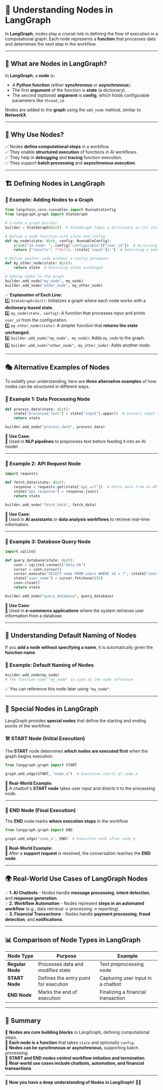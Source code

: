 # 🔄 **Understanding Nodes in LangGraph**  

In **LangGraph**, nodes play a crucial role in defining the flow of execution in a computational graph. Each node represents a **function** that processes data and determines the next step in the workflow.

---

## 📌 **What are Nodes in LangGraph?**
In **LangGraph**, a **node** is:
- A **Python function** (either **synchronous** or **asynchronous**).
- The first **argument** of the function is **state** (a dictionary).
- The second (optional) **argument** is **config**, which holds configurable parameters like `thread_id`.

Nodes are added to the **graph** using the `add_node` method, similar to **NetworkX**.

---

## 🎯 **Why Use Nodes?**
✅ Nodes **define computational steps** in a workflow.  
✅ They enable **structured execution** of functions in AI workflows.  
✅ They help in **debugging** and **tracing** function execution.  
✅ They support **batch processing** and **asynchronous execution**.

---

## 🏗 **Defining Nodes in LangGraph**  

### **📝 Example: Adding Nodes to a Graph**
```python
from langchain_core.runnables import RunnableConfig
from langgraph.graph import StateGraph

# Create a graph builder
builder = StateGraph(dict)  # StateGraph takes a dictionary as its state

# Define a node function with state and config
def my_node(state: dict, config: RunnableConfig):
    print("In node: ", config["configurable"]["user_id"])  # Accessing config parameters
    return {"results": f"Hello, {state['input']}!"}  # Returning a modified state

# Define another node without a config parameter
def my_other_node(state: dict):
    return state  # Returning state unchanged

# Adding nodes to the graph
builder.add_node("my_node", my_node)
builder.add_node("other_node", my_other_node)
```
✅ **Explanation of Each Line:**  
1️⃣ `StateGraph(dict)`: Initializes a graph where each node works with a **dictionary-based state**.  
2️⃣ `my_node(state, config)`: A function that processes input and prints `user_id` from the configuration.  
3️⃣ `my_other_node(state)`: A simpler function that **returns the state unchanged**.  
4️⃣ `builder.add_node("my_node", my_node)`: Adds `my_node` to the graph.  
5️⃣ `builder.add_node("other_node", my_other_node)`: Adds another node.  

---

## 🎭 **Alternative Examples of Nodes**
To solidify your understanding, here are **three alternative examples** of how nodes can be structured in different ways.

### **🔹 Example 1: Data Processing Node**
```python
def process_data(state: dict):
    state["processed_text"] = state["input"].upper()  # Convert input to uppercase
    return state

builder.add_node("process_data", process_data)
```
📌 **Use Case:**  
🔹 Used in **NLP pipelines** to preprocess text before feeding it into an AI model.  

---

### **🔹 Example 2: API Request Node**
```python
import requests

def fetch_data(state: dict):
    response = requests.get(state["api_url"])  # Fetch data from an API
    state["api_response"] = response.json()
    return state

builder.add_node("fetch_data", fetch_data)
```
📌 **Use Case:**  
🔹 Used in **AI assistants** or **data analysis workflows** to retrieve real-time information.

---

### **🔹 Example 3: Database Query Node**
```python
import sqlite3

def query_database(state: dict):
    conn = sqlite3.connect("data.db")
    cursor = conn.cursor()
    cursor.execute("SELECT name FROM users WHERE id = ?", (state["user_id"],))
    state["user_name"] = cursor.fetchone()[0]
    conn.close()
    return state

builder.add_node("query_database", query_database)
```
📌 **Use Case:**  
🔹 Used in **e-commerce applications** where the system retrieves user information from a database.

---

## 🚀 **Understanding Default Naming of Nodes**
If you **add a node without specifying a name**, it is automatically given the **function name**.

### **📝 Example: Default Naming of Nodes**
```python
builder.add_node(my_node)
# The function name "my_node" is used as the node reference
```
✅ You can reference this node later using `"my_node"`.

---

## 🔄 **Special Nodes in LangGraph**
LangGraph provides **special nodes** that define the starting and ending points of the workflow.

### **🛠 START Node (Initial Execution)**
The **START** node determines **which nodes are executed first** when the graph begins execution.

```python
from langgraph.graph import START

graph.add_edge(START, "node_a")  # Execution starts at node_a
```
📌 **Real-World Example:**  
🔹 A chatbot's **START node** takes user input and directs it to the processing node.

---

### **🏁 END Node (Final Execution)**
The **END** node marks **where execution stops** in the workflow.

```python
from langgraph.graph import END

graph.add_edge("node_a", END)  # Execution ends after node_a
```
📌 **Real-World Example:**  
🔹 After a **support request** is resolved, the conversation reaches the **END node**.

---

## 🌍 **Real-World Use Cases of LangGraph Nodes**
💡 **1. AI Chatbots** - Nodes handle **message processing**, **intent detection**, and **response generation**.  
💡 **2. Workflow Automation** - Nodes represent **steps in an automated workflow** (e.g., data retrieval → processing → reporting).  
💡 **3. Financial Transactions** - Nodes handle **payment processing**, **fraud detection**, and **notifications**.  

---

## 📊 **Comparison of Node Types in LangGraph**  

| **Node Type**   | **Purpose** | **Example** |
|---------------|------------|------------|
| **Regular Node** | Processes data and modifies state | Text preprocessing node |
| **START Node** | Defines the entry point for execution | Capturing user input in a chatbot |
| **END Node** | Marks the end of execution | Finalizing a financial transaction |

---

## 🔄 **Summary**
🔹 **Nodes are core building blocks** in LangGraph, defining computational steps.  
🔹 **Each node is a function** that takes `state` and optionally `config`.  
🔹 **Nodes can be synchronous or asynchronous**, supporting batch processing.  
🔹 **START and END nodes control workflow initiation and termination**.  
🔹 **Real-world use cases include chatbots, automation, and financial transactions**.  

---

🚀 **Now you have a deep understanding of Nodes in LangGraph!** 🧠💡